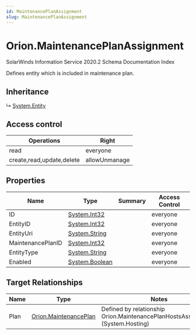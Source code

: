```yaml
---
id: MaintenancePlanAssignment
slug: MaintenancePlanAssignment
---
```


# Orion.MaintenancePlanAssignment

SolarWinds Information Service 2020.2 Schema Documentation Index

Defines entity which is included in maintenance plan.

## Inheritance

↳ [System.Entity](./../System/Entity)

## Access control

| Operations | Right |
| ------ | ------ |
| read | everyone |
| create,read,update,delete | allowUnmanage |

## Properties

| Name | Type | Summary | Access Control |
| ------ | ------ | ------ | ------ |
| ID | [System.Int32](https://docs.microsoft.com/en-us/dotnet/api/system.int32) |  | everyone |
| EntityID | [System.Int32](https://docs.microsoft.com/en-us/dotnet/api/system.int32) |  | everyone |
| EntityUri | [System.String](https://docs.microsoft.com/en-us/dotnet/api/system.string) |  | everyone |
| MaintenancePlanID | [System.Int32](https://docs.microsoft.com/en-us/dotnet/api/system.int32) |  | everyone |
| EntityType | [System.String](https://docs.microsoft.com/en-us/dotnet/api/system.string) |  | everyone |
| Enabled | [System.Boolean](https://docs.microsoft.com/en-us/dotnet/api/system.boolean) |  | everyone |

## Target Relationships

| Name | Type | Notes |
| ------ | ------ | ------ |
| Plan | [Orion.MaintenancePlan](./../Orion/MaintenancePlan) | Defined by relationship Orion.MaintenancePlanHostsAssignments (System.Hosting) |

